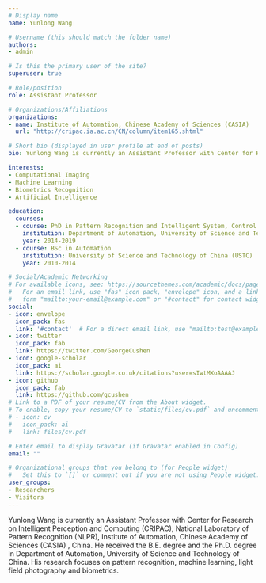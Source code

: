 ```yaml
---
# Display name
name: Yunlong Wang

# Username (this should match the folder name)
authors:
- admin

# Is this the primary user of the site?
superuser: true

# Role/position
role: Assistant Professor 

# Organizations/Affiliations
organizations:
- name: Institute of Automation, Chinese Academy of Sciences (CASIA) 
  url: "http://cripac.ia.ac.cn/CN/column/item165.shtml"

# Short bio (displayed in user profile at end of posts)
bio: Yunlong Wang is currently an Assistant Professor with Center for Research on Intelligent Perception and Computing (CRIPAC), National Laboratory of Pattern Recognition (NLPR), Institute of Automation, Chinese Academy of Sciences (CASIA) , China. He received the B.E. degree and the Ph.D. degree in Department of Automation, University of Science and Technology of China. His research focuses on pattern recognition, machine learning, light field photography and biometrics.

interests:
- Computational Imaging
- Machine Learning
- Biometrics Recognition
- Artificial Intelligence

education:
  courses:
  - course: PhD in Pattern Recognition and Intelligent System, Control Sciences
    institution: Department of Automation, University of Science and Technology of China (USTC)
    year: 2014-2019
  - course: BSc in Automation
    institution: University of Science and Technology of China (USTC)
    year: 2010-2014

# Social/Academic Networking
# For available icons, see: https://sourcethemes.com/academic/docs/page-builder/#icons
#   For an email link, use "fas" icon pack, "envelope" icon, and a link in the
#   form "mailto:your-email@example.com" or "#contact" for contact widget.
social:
- icon: envelope
  icon_pack: fas
  link: '#contact'  # For a direct email link, use "mailto:test@example.org".
- icon: twitter
  icon_pack: fab
  link: https://twitter.com/GeorgeCushen
- icon: google-scholar
  icon_pack: ai
  link: https://scholar.google.co.uk/citations?user=sIwtMXoAAAAJ
- icon: github
  icon_pack: fab
  link: https://github.com/gcushen
# Link to a PDF of your resume/CV from the About widget.
# To enable, copy your resume/CV to `static/files/cv.pdf` and uncomment the lines below.
# - icon: cv
#   icon_pack: ai
#   link: files/cv.pdf

# Enter email to display Gravatar (if Gravatar enabled in Config)
email: ""

# Organizational groups that you belong to (for People widget)
#   Set this to `[]` or comment out if you are not using People widget.
user_groups:
- Researchers
- Visitors
---
```


Yunlong Wang is currently an Assistant Professor with Center for Research on Intelligent Perception and Computing (CRIPAC), National Laboratory of Pattern Recognition (NLPR), Institute of Automation, Chinese Academy of Sciences (CASIA) , China. He received the B.E. degree and the Ph.D. degree in Department of Automation, University of Science and Technology of China. His research focuses on pattern recognition, machine learning, light field photography and biometrics.